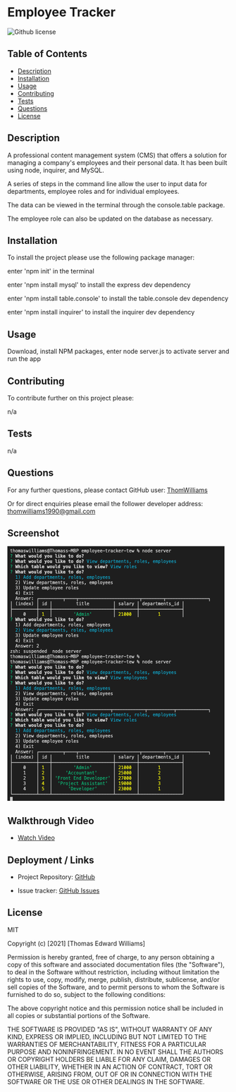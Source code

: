 # Employee Tracker

![Github license](https://img.shields.io/badge/license-MIT-blue.svg)

## Table of Contents
  
* [Description](#description)
* [Installation](#installation)
* [Usage](#usage)
* [Contributing](#contributing)
* [Tests](#tests)
* [Questions](#questions)
* [License](#license)
  
## Description 
  
A professional content management system (CMS) that offers a solution for managing a company's employees and their personal data. It has been built using node, inquirer, and MySQL.

A series of steps in the command line allow the user to input data for departments, employee roles and for individual employees. 

The data can be viewed in the terminal through the console.table package. 

The employee role can also be updated on the database as necessary.


## Installation
  
To install the project please use the following package manager: 
  
enter 'npm init' in the terminal 

enter 'npm install mysql' to install the express dev dependency

enter 'npm install table.console' to install the table.console dev dependency

enter 'npm install inquirer' to install the inquirer dev dependency

  
## Usage
  
Download, install NPM packages, enter node server.js to activate server and run the app


## Contributing
  
To contribute further on this project please:
  
n/a 
  
## Tests
  
n/a 
  
## Questions
  
For any further questions, please contact GitHub user: 
[ThomWilliams](https://www.github.com/ThomWilliams/) 

Or for direct enquiries please email the follower developer address: 
thomwilliams1990@gmail.com 
  

## Screenshot

![Screenshot of requests in the command line](./Assets/employee-tracker.png)

## Walkthrough Video

- [Watch Video](https://drive.google.com/file/d/1XZ8hIfcwywpOyK1Msj6XpY0rqC4S1EgC/view?usp=sharing)

## Deployment / Links

- Project Repository: [GitHub](https://github.com/ThomWilliams/employee-tracker-tew)

- Issue tracker: [GitHub Issues](https://github.com/ThomWilliams/employee-tracker-tew/issues)


## License
  
MIT 

Copyright (c) [2021] [Thomas Edward Williams]

Permission is hereby granted, free of charge, to any person obtaining a copy
of this software and associated documentation files (the "Software"), to deal
in the Software without restriction, including without limitation the rights
to use, copy, modify, merge, publish, distribute, sublicense, and/or sell
copies of the Software, and to permit persons to whom the Software is
furnished to do so, subject to the following conditions:

The above copyright notice and this permission notice shall be included in all
copies or substantial portions of the Software.

THE SOFTWARE IS PROVIDED "AS IS", WITHOUT WARRANTY OF ANY KIND, EXPRESS OR
IMPLIED, INCLUDING BUT NOT LIMITED TO THE WARRANTIES OF MERCHANTABILITY,
FITNESS FOR A PARTICULAR PURPOSE AND NONINFRINGEMENT. IN NO EVENT SHALL THE
AUTHORS OR COPYRIGHT HOLDERS BE LIABLE FOR ANY CLAIM, DAMAGES OR OTHER
LIABILITY, WHETHER IN AN ACTION OF CONTRACT, TORT OR OTHERWISE, ARISING FROM,
OUT OF OR IN CONNECTION WITH THE SOFTWARE OR THE USE OR OTHER DEALINGS IN THE
SOFTWARE.


